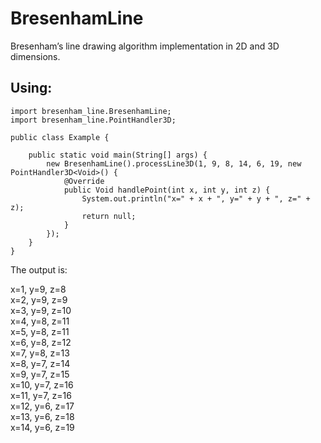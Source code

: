 BresenhamLine
=============

Bresenham’s line drawing algorithm implementation in 2D and 3D dimensions.

## Using:

    import bresenham_line.BresenhamLine;
    import bresenham_line.PointHandler3D;

    public class Example {

        public static void main(String[] args) {
            new BresenhamLine().processLine3D(1, 9, 8, 14, 6, 19, new PointHandler3D<Void>() {
                @Override
                public Void handlePoint(int x, int y, int z) {
                    System.out.println("x=" + x + ", y=" + y + ", z=" + z);
                    return null;
                }
            });
        }
    }

The output is:

x=1, y=9, z=8<br/>
x=2, y=9, z=9<br/>
x=3, y=9, z=10<br/>
x=4, y=8, z=11<br/>
x=5, y=8, z=11<br/>
x=6, y=8, z=12<br/>
x=7, y=8, z=13<br/>
x=8, y=7, z=14<br/>
x=9, y=7, z=15<br/>
x=10, y=7, z=16<br/>
x=11, y=7, z=16<br/>
x=12, y=6, z=17<br/>
x=13, y=6, z=18<br/>
x=14, y=6, z=19<br/>
